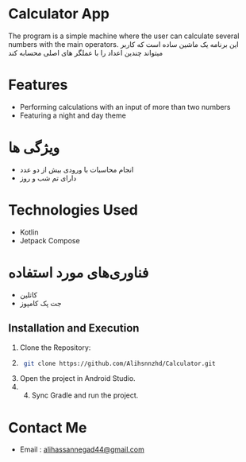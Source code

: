 # Calculator App
The program is a simple machine where the user can calculate several numbers with the main operators.
این برنامه یک ماشین ساده است که کاربر میتواند چندین اعداد را با عملگر های اصلی محسابه کند

# Features
- Performing calculations with an input of more than two numbers
- Featuring a night and day theme

# ویژگی ها
- انجام محاسبات با ورودی بیش از دو عدد
- دارای تم شب و روز

# Technologies Used
- Kotlin  
- Jetpack Compose
# فناوری‌های مورد استفاده 
- کاتلین
- جت پک کامپوز

## Installation and Execution
1. Clone the Repository:
2.  ```bash
     git clone https://github.com/Alihsnnzhd/Calculator.git
3. Open the project in Android Studio.
4. 4. Sync Gradle and run the project.


# Contact Me
- Email : alihassannegad44@gmail.com
